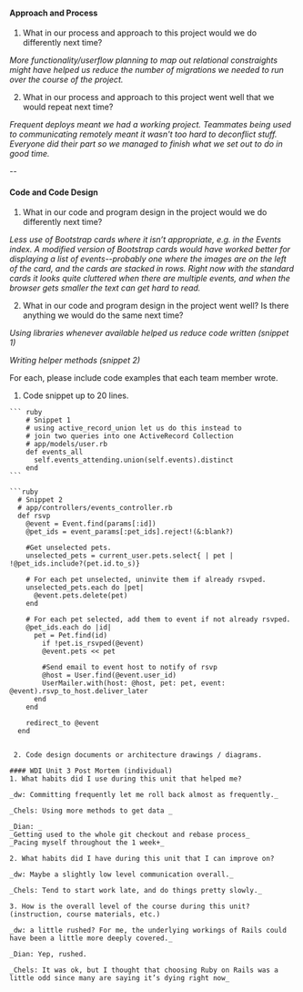 #### Approach and Process

1. What in our process and approach to this project would we do differently next time?

_More functionality/userflow planning to map out relational constraights might have helped us reduce the number of migrations we needed to run over the course of the project._

2. What in our process and approach to this project went well that we would repeat next time?

_Frequent deploys meant we had a working project. Teammates being used to communicating remotely meant it wasn't too hard to deconflict stuff. Everyone did their part so we managed to finish what we set out to do in good time._

--

#### Code and Code Design

1. What in our code and program design in the project would we do differently next time?

_Less use of Bootstrap cards where it isn’t appropriate, e.g. in the Events index. A modified version of Bootstrap cards would have worked better for displaying a list of events--probably one where the images are on the left of the card, and the cards are stacked in rows. Right now with the standard cards it looks quite cluttered when there are multiple events, and when the browser gets smaller the text can get hard to read._

2. What in our code and program design in the project went well? Is there anything we would do the same next time?

_Using libraries whenever available helped us reduce code written (snippet 1)_

_Writing helper methods (snippet 2)_

  For each, please include code examples that each team member wrote.
  1. Code snippet up to 20 lines.

    ``` ruby
        # Snippet 1
        # using active_record_union let us do this instead to
        # join two queries into one ActiveRecord Collection
        # app/models/user.rb
        def events_all
          self.events_attending.union(self.events).distinct
        end
    ```
    
    ```ruby
      # Snippet 2
      # app/controllers/events_controller.rb
      def rsvp
        @event = Event.find(params[:id])
        @pet_ids = event_params[:pet_ids].reject!(&:blank?)
 
        #Get unselected pets.
        unselected_pets = current_user.pets.select{ | pet | !@pet_ids.include?(pet.id.to_s)}
 
        # For each pet unselected, uninvite them if already rsvped.
        unselected_pets.each do |pet|
          @event.pets.delete(pet)
        end
 
        # For each pet selected, add them to event if not already rsvped.
        @pet_ids.each do |id|
          pet = Pet.find(id)
            if !pet.is_rsvped(@event)
            @event.pets << pet
 
            #Send email to event host to notify of rsvp
            @host = User.find(@event.user_id)
            UserMailer.with(host: @host, pet: pet, event: @event).rsvp_to_host.deliver_later
          end
        end
 
        redirect_to @event
      end
 ```

  2. Code design documents or architecture drawings / diagrams.

#### WDI Unit 3 Post Mortem (individual)
1. What habits did I use during this unit that helped me?

_dw: Committing frequently let me roll back almost as frequently._

_Chels: Using more methods to get data _

_Dian: _
_Getting used to the whole git checkout and rebase process_
_Pacing myself throughout the 1 week+_

2. What habits did I have during this unit that I can improve on?

_dw: Maybe a slightly low level communication overall._

_Chels: Tend to start work late, and do things pretty slowly._

3. How is the overall level of the course during this unit? (instruction, course materials, etc.)

_dw: a little rushed? For me, the underlying workings of Rails could have been a little more deeply covered._

_Dian: Yep, rushed.

_Chels: It was ok, but I thought that choosing Ruby on Rails was a little odd since many are saying it’s dying right now_
